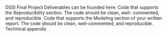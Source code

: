 DSSI Final Project 
Deliverables can be founded here:
Code that supports the Reproducibility section. The code should be clean, well- commented, and reproducible.
Code that supports the Modeling section of your written report. The code should be clean, well-commented, and reproducible.
Technical appendix
